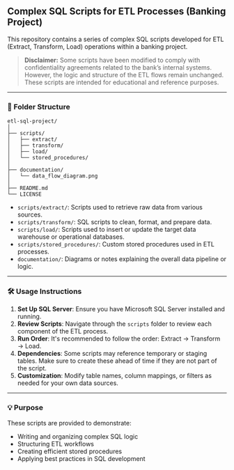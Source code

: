
## Complex SQL Scripts for ETL Processes (Banking Project)

This repository contains a series of complex SQL scripts developed for ETL (Extract, Transform, Load) operations within a banking project.

> **Disclaimer:** Some scripts have been modified to comply with confidentiality agreements related to the bank’s internal systems. However, the logic and structure of the ETL flows remain unchanged. These scripts are intended for educational and reference purposes.

---

### 📂 Folder Structure

```
etl-sql-project/
│
├── scripts/
│   ├── extract/
│   ├── transform/
│   ├── load/
│   └── stored_procedures/
│
├── documentation/
│   └── data_flow_diagram.png
│
├── README.md
└── LICENSE
```

* `scripts/extract/`: Scripts used to retrieve raw data from various sources.
* `scripts/transform/`: SQL scripts to clean, format, and prepare data.
* `scripts/load/`: Scripts used to insert or update the target data warehouse or operational databases.
* `scripts/stored_procedures/`: Custom stored procedures used in ETL processes.
* `documentation/`: Diagrams or notes explaining the overall data pipeline or logic.

---

### 🛠️ Usage Instructions

1. **Set Up SQL Server**: Ensure you have Microsoft SQL Server installed and running.
2. **Review Scripts**: Navigate through the `scripts` folder to review each component of the ETL process.
3. **Run Order**: It's recommended to follow the order: Extract → Transform → Load.
4. **Dependencies**: Some scripts may reference temporary or staging tables. Make sure to create these ahead of time if they are not part of the script.
5. **Customization**: Modify table names, column mappings, or filters as needed for your own data sources.

---

### 💡 Purpose

These scripts are provided to demonstrate:

* Writing and organizing complex SQL logic
* Structuring ETL workflows
* Creating efficient stored procedures
* Applying best practices in SQL development
